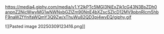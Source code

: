 
https://media4.giphy.com/media/v1.Y2lkPTc5MGI3NjExZjk1cG43N3BsZDh0anpnZ2NjcWwyMG1wNWNxbGZlZm90NnE4bXZscSZlcD12MV9pbnRlcm5hbF9naWZfYnlfaWQmY3Q9Zw/xThuWu82QD3pj4wvEQ/giphy.gif

![[Pasted image 20250309123416.png]]